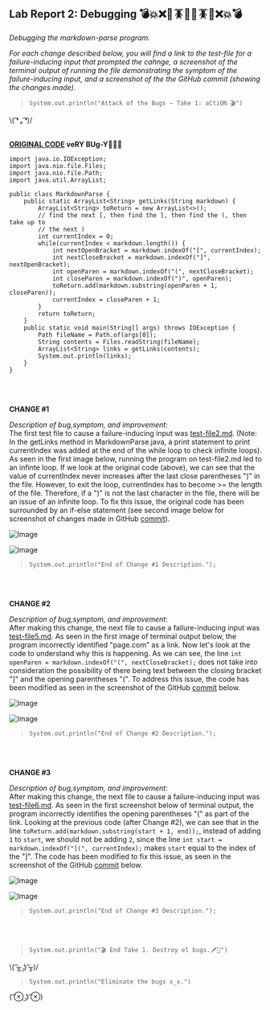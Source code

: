 
## Lab Report 2: Debugging 💣💥❌🦟🪳🐜🦟🪳🐜❌💥💣 
*Debugging the markdown-parse program.*   

*For each change described below, you will find a link to the test-file for a failure-inducing input that prompted the cahnge, a screenshot of the terminal output of running the file demonstrating the symptom of the failure-inducing input, and a screenshot of the the GitHub commit (showing the changes made).*  
 
>`System.out.println("Attack of the Bugs — Take 1: aCtiON 🎬")`    

\\( ͡❛ ₒ ͡❛)/ <br/><br/>

**[ORIGINAL CODE](https://github.com/ucsd-cse15l-w22/markdown-parse/blob/main/MarkdownParse.java) veRY BUg-Y🦟🦟🦟**   
```
import java.io.IOException;
import java.nio.file.Files;
import java.nio.file.Path;
import java.util.ArrayList;

public class MarkdownParse {
    public static ArrayList<String> getLinks(String markdown) {
        ArrayList<String> toReturn = new ArrayList<>();
        // find the next [, then find the ], then find the (, then take up to
        // the next )
        int currentIndex = 0;
        while(currentIndex < markdown.length()) {
            int nextOpenBracket = markdown.indexOf("[", currentIndex);
            int nextCloseBracket = markdown.indexOf("]", nextOpenBracket);
            int openParen = markdown.indexOf("(", nextCloseBracket);
            int closeParen = markdown.indexOf(")", openParen);
            toReturn.add(markdown.substring(openParen + 1, closeParen));
            currentIndex = closeParen + 1;
        }
        return toReturn;
    }
    public static void main(String[] args) throws IOException {
		Path fileName = Path.of(args[0]);
	    String contents = Files.readString(fileName);
        ArrayList<String> links = getLinks(contents);
        System.out.println(links);
    }
}   
```
<br/><br/>

   
**CHANGE #1**

*Description of bug,symptom, and improvement*:    
The first test file to cause a failure-inducing input was [test-file2.md](https://github.com/doraemon127/markdown-parse/blob/main/test-file2.md). (Note: In the getLinks method in MarkdownParse.java, a print statement to print currentIndex was added at the end of the while loop to check infinite loops). As seen in the first image below, running the program on test-file2.md led to an infinte loop. If we look at the original code (above), we can see that the value of currentIndex never increases after the last close parentheses ")" in the file. However, to exit the loop, currentIndex has to become >= the length of the file. Therefore, if a ")" is not the last character in the file, there will be an issue of an infinite loop. To fix this issue, the original code has been surrounded by an if-else statement (see second image below for screenshot of changes made in GitHub [commit](https://github.com/doraemon127/markdown-parse/commit/dc56311921a1fca13324f7803f466df738f52edf)).

![Image](https://user-images.githubusercontent.com/79061216/151627499-16484e42-0464-4b4c-a40b-e53890455bb6.png)     


![Image](https://user-images.githubusercontent.com/79061216/151627600-00b614f5-4e77-4c83-b220-55695dadbcb3.png)     
>`System.out.println("End of Change #1 Description.");`  
 
<br/><br/>




**CHANGE #2**

*Description of bug,symptom, and improvement*:    
After making this change, the next file to cause a failure-inducing input was [test-file5.md](https://github.com/doraemon127/markdown-parse/blob/main/test-file5.md). As seen in the first image of terminal output below, the program incorrectly identified "page.com" as a link. Now let's look at the code to understand why this is happening. As we can see, the line `int openParen = markdown.indexOf("(", nextCloseBracket);` does not take into consideration the possibility of there being text between the closing bracket "]" and the opening parentheses "(". To address this issue, the code has been modified as seen in the screenshot of the GitHub [commit](https://github.com/doraemon127/markdown-parse/commit/7faabceaf8ebf6a42e154772228fe6b7ac3217f1) below.

![Image](https://user-images.githubusercontent.com/79061216/151628258-02a96232-8646-4246-95ba-7f5d71238844.png)     


![Image](https://user-images.githubusercontent.com/79061216/151630015-e2ae221e-14cc-4398-841c-c1e7fa8da2cb.png)     
>`System.out.println("End of Change #2 Description.");`  
 
<br/><br/>



**CHANGE #3**

*Description of bug,symptom, and improvement*:    
After making this change, the next file to cause a failure-inducing input was [test-file6.md](https://github.com/doraemon127/markdown-parse/blob/main/test-file6.md). As seen in the first screenshot below of terminal output, the program incorrectly identifies the opening parentheses "(" as part of the link. Looking at the previous code (after Change #2), we can see that in the line `toReturn.add(markdown.substring(start + 1, end));`, instead of adding `1` to `start`, we should not be adding `2`, since the line `int start = markdown.indexOf("](", currentIndex);` makes `start` equal to the index of the "]". The code has been modified to fix this issue, as seen in the screenshot of the GitHub [commit](https://github.com/doraemon127/markdown-parse/commit/4c5971d9addbb3f2058af2da4dccfe2f44f1d88e) below.    

![Image](https://user-images.githubusercontent.com/79061216/151630700-4c0c27ee-6869-4942-8d31-4e040d8dc76e.png)     


![Image](https://user-images.githubusercontent.com/79061216/151632099-03a9ac5a-499b-405c-b67f-ce8b4112d105.png)     
>`System.out.println("End of Change #3 Description.");`  
 
<br/><br/>    
 
>`System.out.println("🎬 End Take 1. Destroy el bugs.🗡🔫")`    

\\( ͡╥ ͜ʖ ͡╥)/ 

>`System.out.println("Eliminate the bugs x_x.")`

( ͡⊗ ͜ʖ ͡⊗) <br/><br/>
 


